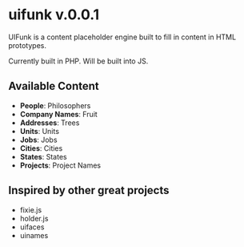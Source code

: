 # uifunk v.0.0.1
UIFunk is a content placeholder engine built to fill in content in HTML prototypes.

Currently built in PHP. Will be built into JS.

## Available Content
- **People**: Philosophers
- **Company Names**: Fruit
- **Addresses**: Trees
- **Units**: Units
- **Jobs**: Jobs
- **Cities**: Cities
- **States**: States
- **Projects**: Project Names

## Inspired by other great projects
- fixie.js
- holder.js
- uifaces
- uinames